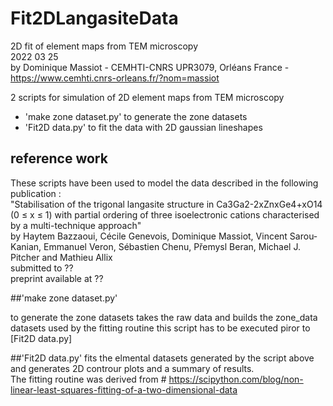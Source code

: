 # Fit2DLangasiteData

2D fit of element maps from TEM microscopy  
2022 03 25  
by Dominique Massiot - CEMHTI-CNRS UPR3079, Orléans France - https://www.cemhti.cnrs-orleans.fr/?nom=massiot   

2 scripts for simulation of 2D element maps from TEM microscopy
  + 'make zone dataset.py' to generate the zone datasets
  + 'Fit2D data.py' to fit the data with 2D gaussian lineshapes

## reference work

These scripts have been used to model the data described in the following publication :  
"Stabilisation of the trigonal langasite structure in Ca3Ga2-2xZnxGe4+xO14 (0 ≤ x ≤ 1) with partial ordering of three isoelectronic cations characterised by a multi-technique approach"  
by Haytem Bazzaoui, Cécile Genevois, Dominique Massiot, Vincent Sarou-Kanian, Emmanuel Veron, Sébastien Chenu, Přemysl Beran, Michael J. Pitcher and Mathieu Allix  
submitted to ??  
preprint available at ??

##'make zone dataset.py'

to generate the zone datasets
takes the raw data and builds the zone_data datasets used by the fitting routine
this script has to be executed piror to [Fit2D data.py]

##'Fit2D data.py' 
fits the elmental datasets generated by the script above and generates 2D controur plots and a summary of results.  
The fitting routine was derived from # https://scipython.com/blog/non-linear-least-squares-fitting-of-a-two-dimensional-data
